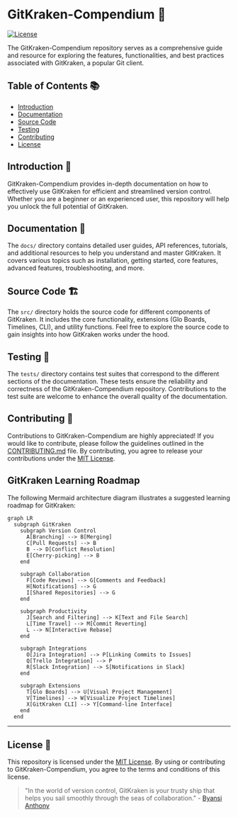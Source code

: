 # GitKraken-Compendium 🐙

[![License](https://img.shields.io/badge/License-MIT-blue.svg)](https://opensource.org/licenses/MIT)

The GitKraken-Compendium repository serves as a comprehensive guide and resource for exploring the features, functionalities, and best practices associated with GitKraken, a popular Git client.

## Table of Contents 📚

- [Introduction](#introduction-)
- [Documentation](#documentation-)
- [Source Code](#source-code-)
- [Testing](#testing)
- [Contributing](#contributing-)
- [License](#license-)

## Introduction 🌟

GitKraken-Compendium provides in-depth documentation on how to effectively use GitKraken for efficient and streamlined version control. Whether you are a beginner or an experienced user, this repository will help you unlock the full potential of GitKraken.

## Documentation 📖

The `docs/` directory contains detailed user guides, API references, tutorials, and additional resources to help you understand and master GitKraken. It covers various topics such as installation, getting started, core features, advanced features, troubleshooting, and more.

## Source Code 🏗️ 

The `src/` directory holds the source code for different components of GitKraken. It includes the core functionality, extensions (Glo Boards, Timelines, CLI), and utility functions. Feel free to explore the source code to gain insights into how GitKraken works under the hood.

## Testing 🧪

The `tests/` directory contains test suites that correspond to the different sections of the documentation. These tests ensure the reliability and correctness of the GitKraken-Compendium repository. Contributions to the test suite are welcome to enhance the overall quality of the documentation.

## Contributing 🤝

Contributions to GitKraken-Compendium are highly appreciated! If you would like to contribute, please follow the guidelines outlined in the [CONTRIBUTING.md](CONTRIBUTING.md) file. By contributing, you agree to release your contributions under the [MIT License](LICENSE).

## GitKraken Learning Roadmap

The following Mermaid architecture diagram illustrates a suggested learning roadmap for GitKraken:

```mermaid
graph LR
  subgraph GitKraken
    subgraph Version Control
      A[Branching] --> B[Merging]
      C[Pull Requests] --> B
      B --> D[Conflict Resolution]
      E[Cherry-picking] --> B
    end

    subgraph Collaboration
      F[Code Reviews] --> G[Comments and Feedback]
      H[Notifications] --> G
      I[Shared Repositories] --> G
    end

    subgraph Productivity
      J[Search and Filtering] --> K[Text and File Search]
      L[Time Travel] --> M[Commit Reverting]
      L --> N[Interactive Rebase]
    end

    subgraph Integrations
      O[Jira Integration] --> P[Linking Commits to Issues]
      Q[Trello Integration] --> P
      R[Slack Integration] --> S[Notifications in Slack]
    end

    subgraph Extensions
      T[Glo Boards] --> U[Visual Project Management]
      V[Timelines] --> W[Visualize Project Timelines]
      X[GitKraken CLI] --> Y[Command-line Interface]
    end
  end

```

---

## License 📃

This repository is licensed under the [MIT License](LICENSE). By using or contributing to GitKraken-Compendium, you agree to the terms and conditions of this license.

> "In the world of version control, GitKraken is your trusty ship that helps you sail smoothly through the seas of collaboration." - [Byansi Anthony](https://github.com/AnthonyByansi)
